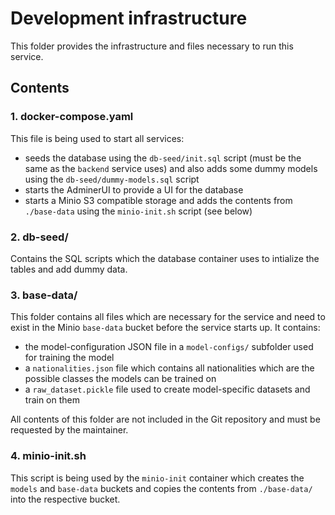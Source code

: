 # Development infrastructure
This folder provides the infrastructure and files necessary to run this service.

## Contents

### 1. docker-compose.yaml
This file is being used to start all services:
- seeds the database using the ``db-seed/init.sql`` script (must be the same as the ``backend`` service uses) and also adds some dummy models using the ``db-seed/dummy-models.sql`` script
- starts the AdminerUI to provide a UI for the database
- starts a Minio S3 compatible storage and adds the contents from ``./base-data`` using the ``minio-init.sh`` script (see below)

### 2. db-seed/
Contains the SQL scripts which the database container uses to intialize the tables and add dummy data.

### 3. base-data/
This folder contains all files which are necessary for the service and need to exist in the Minio ``base-data`` bucket before the service starts up. It contains:
- the model-configuration JSON file in a ``model-configs/`` subfolder used for training the model
- a ``nationalities.json`` file which contains all nationalities which are the possible classes the models can be trained on
- a ``raw_dataset.pickle`` file used to create model-specific datasets and train on them
  
All contents of this folder are not included in the Git repository and must be requested by the maintainer.

### 4. minio-init.sh
This script is being used by the ``minio-init`` container which creates the ``models`` and ``base-data`` buckets and copies the contents from ``./base-data/`` into the respective bucket.